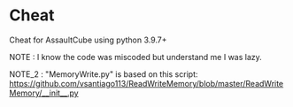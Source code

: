 # Cheat
Cheat for AssaultCube using python 3.9.7+

NOTE : I know the code was miscoded but understand me I was lazy.

NOTE_2 : "MemoryWrite.py" is based on this script: https://github.com/vsantiago113/ReadWriteMemory/blob/master/ReadWriteMemory/__init__.py
